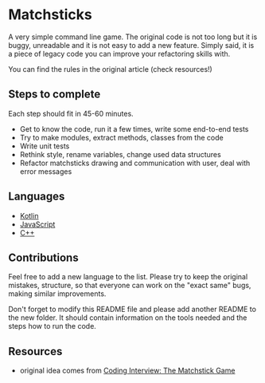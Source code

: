 # Matchsticks

A very simple command line game. The original code is not too long but it is buggy, unreadable and it is not easy to add a new feature. Simply said, it is a piece of legacy code you can improve your refactoring skills with.

You can find the rules in the original article (check resources!)

## Steps to complete

Each step should fit in 45-60 minutes.

- Get to know the code, run it a few times, write some end-to-end tests
- Try to make modules, extract methods, classes from the code
- Write unit tests
- Rethink style, rename variables, change used data structures
- Refactor matchsticks drawing and communication with user, deal with error messages

## Languages

- [Kotlin](Kotlin)
- [JavaScript](JavaScript)
- [C++](C++)

## Contributions

Feel free to add a new language to the list. Please try to keep the original mistakes, structure, so that everyone can work on the "exact same" bugs, making similar improvements.

Don't forget to modify this README file and please add another README to the new folder. It should contain information on the tools needed and the steps how to run the code.

## Resources

- original idea comes from [Coding Interview: The Matchstick Game](https://dev.to/nestedsoftware/coding-interview-the-matchstick-game-43a8)
